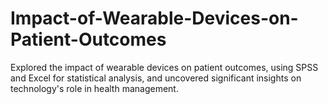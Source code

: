 # Impact-of-Wearable-Devices-on-Patient-Outcomes

Explored the impact of wearable devices on patient outcomes, using SPSS and Excel for statistical analysis, and uncovered significant insights on technology's role in health management.
